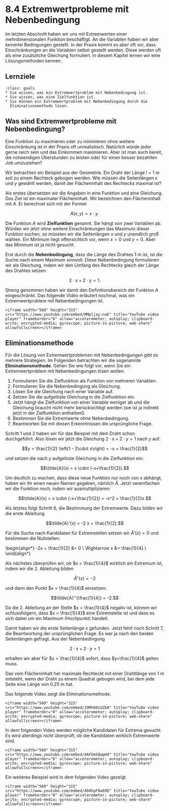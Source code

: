 # 8.4 Extremwertprobleme mit Nebenbedingung

Im letzten Abschnitt haben wir uns mit Extremwerten einer mehrdimensionalen
Funktion beschäftigt. An die Variablen haben wir aber keinerlei Bedingungen
gestellt. In der Praxis kommt es aber oft vor, dass Einschränkungen an die
Variablen selbst gestellt werden. Diese werden oft als eine zusätzliche
Gleichung formuliert. In diesem Kapitel lernen wir eine Lösungsmethoden kennen.

## Lernziele

```{admonition} Lernziele
:class: goals
* Sie wissen, was ein Extremwertproblem mit Nebenbedingung ist.
* Sie wissen, was eine Zielfunktion ist.
* Sie können ein Extremwertproblem mit Nebenbedingung durch die
  Eliminationsmethode lösen.
```

## Was sind Extremwertprobleme mit Nebenbedingung?

Eine Funktion zu maximieren oder zu minimieren ohne weitere Einschränkung ist in
der Praxis oft unrealistisch. Natürlich würde jeder gerne reich sein und das
Einkommen maximieren. Aber ist man auch bereit, die notwendigen Überstunden zu
leisten oder für einen besser bezahlten Job umzuziehen?

Wir betrachten ein Beispiel aus der Geometrie. Ein Draht der Länge l = 1 m soll
zu einem Rechteck gebogen werden. Wie müssen die Seitenlängen $x$ und $y$
gewählt werden, damit der Flächeninhalt des Rechtecks maximal ist?

Als erstes übersetzen wir die Angaben in eine Funktion und eine Gleichung. Das
Ziel ist ein maximaler Flächeninhalt. Wir bezeichnen den Flächeninhalt mit $A$.
Er berechnet sich mit der Formel

$$A(x,y) = x \cdot y.$$

Die Funktion $A$ wird **Zielfunktion** genannt. Sie hängt von zwei Variablen ab.
Würden wir jetzt ohne weitere Einschränkungen das Maximum dieser Funktion
suchen, so müssten wir die Seitenlängen $x$ und $y$ unendlich groß wählen. Ein
Minimum liegt offensichtich vor, wenn $x = 0$ und $y = 0$. Aber das Minimum ist
ja nicht gesucht.

Erst durch die **Nebenbedingung**, dass die Länge des Drahtes 1 m ist, ist die
Suche nach einem Maximum sinnvoll. Diese Nebenbedingung formulieren wir als
Gleichung, indem wir den Umfang des Rechtecks gleich der Länge des Drahtes
setzen:

$$2\cdot x + 2 \cdot y = 1.$$

Streng genommen haben wir damit den Definitionsbereich der Funktion $A$
eingeschränkt. Das folgende Video erläutert nochmal, was ein Extremwertproblem
mit Nebenbedingungen ist.

```{dropdown} Video zu "Extrema mit Nebenbedingungen" von Mathematische Methoden
<iframe width="560" height="315" src="https://www.youtube.com/embed/MMpljay-naE" title="YouTube video player" frameborder="0" allow="accelerometer; autoplay; clipboard-write; encrypted-media; gyroscope; picture-in-picture; web-share" allowfullscreen></iframe>
```

## Eliminationsmethode

Für die Lösung von Extremwertproblemen mit Nebenbedingungen gibt es mehrere
Strategien. Im Folgenden betrachten wir die sogenannte **Eliminationsmethode**.
Gehen Sie wie folgt vor, wenn Sie ein Extremwertproblem mit Nebenbedingungen
lösen wollen.

1. Formulieren Sie die Zielfunktion als Funktion von mehreren Variablen.
2. Formulieren Sie die Nebenbedingung als Gleichung.
3. Lösen Sie die Gleichung nach einer Variable auf.
4. Setzen Sie die aufgelöste Gleichung in die Zielfunktion ein.
5. Jetzt hängt die Zielfunktion von einer Variable weniger ab und die Gleichung
   braucht nicht mehr berücksichtigt werden (sie ist ja indirekt jetzt in der
   Zielfunktion enthalten0.
6. Bestimmen Sie die Extremwerte ohne Nebenbedingung.
7. Beantworten Sie mit diesen Erkenntnissen die ursprüngliche Frage.

Schritt 1 und 2 haben wir für das Beispiel mit dem Draht schon durchgeführt.
Also lösen wir jetzt die Gleichung $2\cdot x + 2 \cdot y = 1$ nach $y$ auf:

$$y = \frac{1}{2} \left(1 - 2\cdot x\right) = -x + \frac{1}{2}$$

und setzen die nach $y$ aufgelöste Gleichung in die Zielfunktion ein:

$$\tilde{A}(x) = x \cdot (-x+\frac{1}{2}).$$

Um deutlich zu machen, dass diese neue Funktion nur noch von $x$ abhängt, haben
wir ihr einen neuen Namen gegeben, nämlich $\tilde{A}$. Jetzt vereinfachen wir
die Funktion noch, indem wir ausmultiplizieren:

$$\tilde{A}(x) = x \cdot (-x+\frac{1}{2}) = -x^2 + \frac{1}{2}x.$$

Als letztes folgt Schritt 6, die Bestimmung der Extremwerte. Dazu bilden wir die
erste Ableitung

$$\tilde{A}'(x) = -2 x + \frac{1}{2}.$$

Für die Suche nach Kandidaten für Extremstellen setzen wir $\tilde{A}'(x) = 0$ und
bestimmen die Nullstellen:

\begin{align*}
-2x + \frac{1}{2} &= 0 \\
\Rightarrow x &= \frac{1}{4}.\\
\end{align*}

Als nächstes überprüfen wir, ob $x = \frac{1}{4}$ wirklich ein Extremum ist,
indem wir die 2. Ableitung bilden

$$\tilde{A}''(x) = -2$$

und dann den Punkt $x = \frac{1}{4}$ einsetzen:

$$\tilde{A}''(\frac{1}{4}) = -2.$$

Da die 2. Ableitung an der Stelle $x = \frac{1}{4}$ negativ ist, können wir
schlussfolgern, dass $x = \frac{1}{4}$ eine Extremstelle ist und dass es sich
dabei um ein Maximum (Hochpunkt) handelt.

Damit haben wir die erste Seitenlänge $x$ gefunden. Jetzt fehlt noch Schritt 7,
die Beantwortung der ursprünglichen Frage. Es war ja nach den beiden
Seitenlängen gefragt. Aus der Nebenbedingung

$$2\cdot x + 2 \cdot y = 1$$

erhalten wir aber für $x = \frac{1}{4}$ sofort, dass $y=\frac{1}{4}$ gelten
muss.

Das vom Flächeninhalt her maximale Rechteckt mit einer Drahtlänge von 1 m
entsteht, wenn der Draht zu einem Quadrat gebogen wird, bei dem jede Seite eine
Länge von 0.25 m hat.

Das folgende Video zeigt die Eliminationsmethode.

```{dropdown} Video zu "Eliminationsmethode" von Mathematische Methoden
<iframe width="560" height="315" src="https://www.youtube.com/embed/JOMh6OiGZbA" title="YouTube video player" frameborder="0" allow="accelerometer; autoplay; clipboard-write; encrypted-media; gyroscope; picture-in-picture; web-share" allowfullscreen></iframe>
```

In dem folgenden Video werden mögliche Kandidaten für Extrema gesucht. Es wird
allerdings nicht überprüft, ob die Kandidaten wirklich Extremwerte sind.

```{dropdown} Video zu "Beispiel Eliminationsmethode" von Mathematische Methoden
<iframe width="560" height="315" src="https://www.youtube.com/embed/4AFGmSQwpH4" title="YouTube video player" frameborder="0" allow="accelerometer; autoplay; clipboard-write; encrypted-media; gyroscope; picture-in-picture; web-share" allowfullscreen></iframe>
```

Ein weiteres Beispiel wird in dem folgenden Video gezeigt.

```{dropdown} Video zu "Extremwertaufgaben" von Magda liebt Mathe
<iframe width="560" height="315" src="https://www.youtube.com/embed/4D4hpF8w69Q" title="YouTube video player" frameborder="0" allow="accelerometer; autoplay; clipboard-write; encrypted-media; gyroscope; picture-in-picture; web-share" allowfullscreen></iframe>
```
